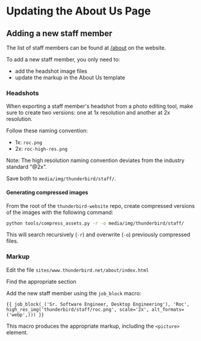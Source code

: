 # Updating the About Us Page

## Adding a new staff member

The list of staff members can be found at [/about](https://www.thunderbird.net/en-US/about/) on the website.

To add a new staff member, you only need to:

- add the headshot image files
- update the markup in the About Us template

### Headshots

When exporting a staff member's headshot from a photo editing tool, make sure to create two versions: one at 1x resolution and another at 2x resolution.

Follow these naming convention:

- 1x: `roc.png`
- 2x: `roc-high-res.png`

Note: The high resolution naming convention deviates from the industry standard "@2x".

Save both to `media/img/thunderbird/staff/`.

#### Generating compressed images

From the root of the `thunderbird-website` repo, create compressed versions of the images with the following command:

```bash
python tools/compress_assets.py -r -o media/img/thunderbird/staff/
```

This will search recursively (`-r`) and overwrite (`-o`) previously compressed files.

### Markup

Edit the file `sites/www.thunderbird.net/about/index.html`

Find the appropriate section

Add the new staff member using the `job_block` macro:

```jinja
{{ job_block(_('Sr. Software Engineer, Desktop Engineering'), 'Roc', high_res_img('thunderbird/staff/roc.png', scale='2x', alt_formats=('webp',))) }}
```

This macro produces the appropriate markup, including the `<picture>` element.
